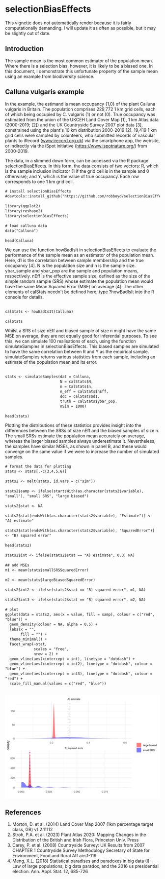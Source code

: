 # selectionBiasEffects

This vignette does not automatically render because it is fairly computationally demanding. I will update it as often as possible, but it may be slightly out of date.
## Introduction

The sample mean is the most common estimator of the population mean. Where there is a selection bias, however, it is likely to be a biased one. In this document, I demonstrate this unfortunate property of the sample mean using an example from biodiversity science. 

## Calluna vulgaris example 

In the example, the estimand is mean occupancy {1,0} of the plant Calluna vulgaris in Britain. The population comprises 229,772 1 km grid cells, each of which being occupied by C. vulgaris (1) or not (0). True occupancy was estimated from the union of the UKCEH Land Cover Map [1], 1 km Atlas data (2000-2019; [2]) and the UK Countryside Survey 2007 plot data [3], constrained using the plant's 10 km distribution 2000-2019 [2]. 19,419 1 km grid cells were sampled by colunteers, who submitted records of vascular plants to iRecord (www.irecord.org.uk) via the smartphone app, the website, or indirectly via the iSpot initiative (https://www.ispotnature.org/) from 2000-2019. 

The data, in a slimmed down form, can be accessed via the R package selectionBiasEffects. In this form, the data consists of two vectors: R, which is the sample inclusion indicator (1 if the grid cell is in the sample and 0 otherwise); and Y, which is the value of true occupancy. Each row corresponds to one 1 km grid cell.

```{r}
# install selectionBiasEffects
#devtools::install_github("https://github.com/robboyd/selectionBiasEffects")

library(ggplot2)
library(reshape2)
library(selectionBiasEffects)

# load calluna data 
data("Calluna")

head(Calluna)

```

We can use the function howBadIsIt in selectionBiasEffects to evaluate the performance of the sample mean as an estimator of the population mean. Here, d1 is the correlation between sample membership and the true occupancy [4]. N is the population size and n is the sample size. ybar_sample and ybar_pop are the sample and population means, respectively. nEff is the effective sample size, defined as the size of the simple random sample (SRS) whose estimate the population mean would have the same Mean Squared Error (MSE) on average [4]. The other elements of calStats needn't be defined here; type ?howBadIsIt into the R console for details.

```{r}

calStats <- howBadIsIt(Calluna)

calStats

```

Whilst a SRS of size nEff and biased sample of size n might have the same MSE on average, they are not equally good for inferential purposes. To see this, we can simulate 100 realisations of each, using the function simulateSamples in selectionBiasEffects. This biased samples are simulated to have the same correlation between R and Y as the empirical sample. simulateSamples returns various statistics from each sample, including an estimate of the population mean and its error. 

```{r}

stats <- simulateSamples(dat = Calluna,
                         N = calStats$N,
                         n = CalStats$n,
                         n_eff = calStats$nEff,
                         ddc = calStats$d1,
                         truth = calStats$ybar_pop,
                         nSim = 1000)

head(stats)

```

Plotting the distributions of these statistics provides insight into the differences between the SRSs of size nEff and the biased samples of size n. The small SRSs estimate the population mean accurately on average, whereas the larger biased samples always underestimate it. Nevertheless, the samples have similar MSEs, as shown in panel B, and these would converge on the same value if we were to increase the number of simulated samples. 

```{r}
# format the data for plotting
stats <- stats[,-c(3,4,5,6)]

stats2 <- melt(stats, id.vars = c("sim"))

stats2$samp <- ifelse(startsWith(as.character(stats2$variable), "small"), "small SRS", "large biased")

stats2$stat <- NA

stats2$stat[endsWith(as.character(stats2$variable), "Estimate")] <- "A) estimate"

stats2$stat[endsWith(as.character(stats2$variable), "SquaredError")] <- "B) squared error"

head(stats2)

stats2$int <- ifelse(stats2$stat == "A) estimate", 0.3, NA)

## add MSEs 
m1 <- mean(stats$smallSRSSquaredError)

m2 <- mean(stats$largeBiasedSquaredError)

stats2$int2 <- ifelse(stats2$stat == "B) squared error", m1, NA)

stats2$int3 <- ifelse(stats2$stat == "B) squared error", m2, NA)

# plot
ggplot(data = stats2, aes(x = value, fill = samp), colour = c("red", "blue")) +
  geom_density(colour = NA, alpha = 0.5) + 
  labs(x = "",
       fill = "") +
  theme_minimal() +
  facet_wrap(~stat, 
             scales = "free",
             nrow = 2) +
  geom_vline(aes(xintercept = int), linetype = "dotdash") +
  geom_vline(aes(xintercept = int2), linetype = "dotdash", colour = "blue") +
  geom_vline(aes(xintercept = int3), linetype = "dotdash", colour = "red") +
  scale_fill_manual(values = c("red", "blue"))


```
![plot of chunk unnamed-chunk-4](man/figure/Error.png)
## References

1. Morton, D. et al. (2014) Land Cover Map 2007 (1km percentage target class, GB) v1.2.11112
2. Stroh, P.A. et al. (2023) Plant Atlas 2020: Mapping Changes in the Distribution of the British and Irish Flora, Princeton Univ. Press
3. Carey, P. et al. (2008) Countryside Survey: UK Results from 2007 CHAPTER 1 Countryside Survey Methodology Secretary of State for Environment, Food and Rural Aff airs1-119
4. Meng, X.L. (2018) Statistical paradises and paradoxes in big data (I): Law of large populations, big data paradox, and the 2016 us presidential election. Ann. Appl. Stat. 12, 685-726
